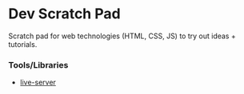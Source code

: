 # Dev Scratch Pad

Scratch pad for web technologies (HTML, CSS, JS) to try out ideas + tutorials.

### Tools/Libraries

- [live-server](https://github.com/tapio/live-server#readme)